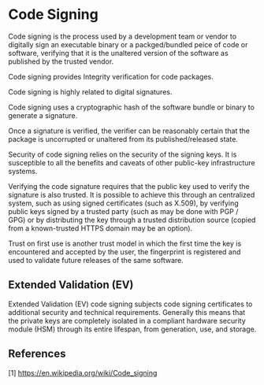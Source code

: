 # Code Signing

Code signing is the process used by a development team or vendor to digitally sign an executable binary or a packged/bundled peice of code or software, verifying that it is the unaltered version of the software as published by the trusted vendor.

Code signing provides Integrity verification for code packages.

Code signing is highly related to digital signatures.

Code signing uses a cryptographic hash of the software bundle or binary to generate a signature.

Once a signature is verified, the verifier can be reasonably certain that the package is uncorrupted or unaltered from its published/released state. 

Security of code signing relies on the security of the signing keys. It is susceptible to all the benefits and caveats of other public-key infrastructure systems. 

Verifying the code signature requires that the public key used to verify the signature is also trusted. It is possible to achieve this through an centralized system, such as using signed certificates (such as X.509), by verifying public keys signed by a trusted party (such as may be done with PGP / GPG) or by distributing the key through a trusted distribution source (copied from a known-trusted HTTPS domain may be an option).

Trust on first use is another trust model in which the first time the key is encountered and accepted by the user, the fingerprint is registered and used to validate future releases of the same software.

## Extended Validation (EV)

Extended Validation (EV) code signing subjects code signing certificates to additional security and technical requirements. Generally this means that the private keys are completely isolated in a compliant hardware security module (HSM) through its entire lifespan, from generation, use, and storage.

## References

[1] https://en.wikipedia.org/wiki/Code_signing